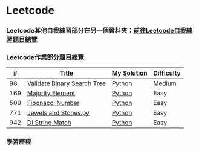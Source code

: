 # Leetcode
### Leetcode其他自我練習部分在另一個資料夾：[前往Leetcode自我練習題目總覽](https://github.com/chinghsuan/class_exercises/tree/master/Leetcode%E8%87%AA%E6%88%91%E7%B7%B4%E7%BF%92)
### Leetcode作業部分題目總覽
|#|    Title   |My Solution|Difficulty|
|---|-------------| ----- |------|
|98|[Validate Binary Search Tree](https://leetcode.com/problems/validate-binary-search-tree/)|[Python](https://github.com/chinghsuan/class_exercises/blob/master/Leetcode%E8%87%AA%E6%88%91%E7%B7%B4%E7%BF%92/98.%20Validate%20Binary%20Search%20Tree.py)|Medium|
|169|[Majority Element](https://leetcode.com/problems/majority-element)|[Python](https://github.com/chinghsuan/class_exercises/blob/master/Leetcode%E8%87%AA%E6%88%91%E7%B7%B4%E7%BF%92/169.%20Majority%20Element.py)|Easy|
|509|[Fibonacci Number](https://leetcode.com/problems/fibonacci-number)|[Python](https://github.com/chinghsuan/class_exercises/blob/master/Leetcode%E8%87%AA%E6%88%91%E7%B7%B4%E7%BF%92/509.%20Fibonacci%20Number.py)|Easy|
|771|[Jewels and Stones.py](https://leetcode.com/problems/jewels-and-stones)|[Python](https://github.com/chinghsuan/class_exercises/blob/master/Leetcode%E8%87%AA%E6%88%91%E7%B7%B4%E7%BF%92/771.%20Jewels%20and%20Stones.py)|Easy|
|942|[DI String Match](https://leetcode.com/problems/di-string-match)|[Python](https://github.com/chinghsuan/class_exercises/blob/master/Leetcode%E8%87%AA%E6%88%91%E7%B7%B4%E7%BF%92/942.%20DI%20String%20Match.py)|Easy|

### 學習歷程

